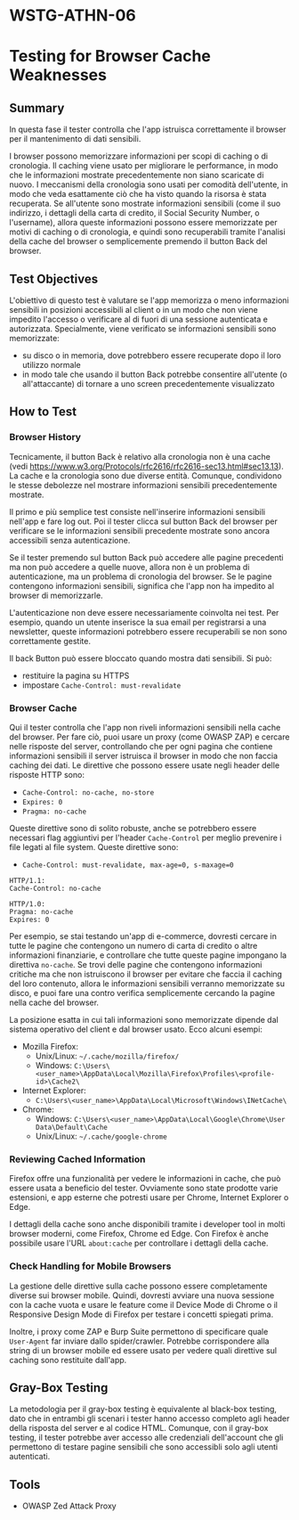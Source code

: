 # WSTG-ATHN-06

# Testing for Browser Cache Weaknesses

## Summary

In questa fase il tester controlla che l'app istruisca correttamente il browser per il mantenimento di dati sensibili.

I browser possono memorizzare informazioni per scopi di caching o di cronologia.
Il caching viene usato per migliorare le performance, in modo che le informazioni mostrate precedentemente non siano scaricate di nuovo.
I meccanismi della cronologia sono usati per comodità dell'utente, in modo che veda esattamente ciò che ha visto quando la risorsa è stata recuperata.
Se all'utente sono mostrate informazioni sensibili (come il suo indirizzo, i dettagli della carta di credito, il Social Security Number, o l'username), allora queste informazioni possono essere memorizzate per motivi di caching o di cronologia, e quindi sono recuperabili tramite l'analisi della cache del browser o semplicemente premendo il button Back del browser.

## Test Objectives

L'obiettivo di questo test è valutare se l'app memorizza o meno informazioni sensibili in posizioni accessibili al client o in un modo che non viene impedito l'accesso o verificare al di fuori di una sessione autenticata e autorizzata.
Specialmente, viene verificato se informazioni sensibili sono memorizzate:

- su disco o in memoria, dove potrebbero essere recuperate dopo il loro utilizzo normale
- in modo tale che usando il button Back potrebbe consentire all'utente (o all'attaccante) di tornare a uno screen precedentemente visualizzato

## How to Test

### Browser History

Tecnicamente, il button Back è relativo alla cronologia non è una cache (vedi https://www.w3.org/Protocols/rfc2616/rfc2616-sec13.html#sec13.13).
La cache e la cronologia sono due diverse entità.
Comunque, condividono le stesse debolezze nel mostrare informazioni sensibili precedentemente mostrate.

Il primo e più semplice test consiste nell'inserire informazioni sensibili nell'app e fare log out.
Poi il tester clicca sul button Back del browser per verificare se le informazioni sensibili precedente mostrate sono ancora accessibili senza autenticazione.

Se il tester premendo sul button Back può accedere alle pagine precedenti ma non può accedere a quelle nuove, allora non è un problema di autenticazione, ma un problema di cronologia del browser.
Se le pagine contengono informazioni sensibili, significa che l'app non ha impedito al browser di memorizzarle.

L'autenticazione non deve essere necessariamente coinvolta nei test.
Per esempio, quando un utente inserisce la sua email per registrarsi a una newsletter, queste informazioni potrebbero essere recuperabili se non sono correttamente gestite.

Il back Button può essere bloccato quando mostra dati sensibili.
Si può:

- restituire la pagina su HTTPS
- impostare `Cache-Control: must-revalidate`

### Browser Cache

Qui il tester controlla che l'app non riveli informazioni sensibili nella cache del browser.
Per fare ciò, puoi usare un proxy (come OWASP ZAP) e cercare nelle risposte del server, controllando che per ogni pagina che contiene informazioni sensibili il server istruisca il browser in modo che non faccia caching dei dati.
Le direttive che possono essere usate negli header delle risposte HTTP sono:

- `Cache-Control: no-cache, no-store`
- `Expires: 0`
- `Pragma: no-cache`

Queste direttive sono di solito robuste, anche se potrebbero essere necessari flag aggiuntivi per l'header `Cache-Control` per meglio prevenire i file legati al file system.
Queste direttive sono:

- `Cache-Control: must-revalidate, max-age=0, s-maxage=0`

```
HTTP/1.1:
Cache-Control: no-cache
```

```
HTTP/1.0:
Pragma: no-cache
Expires: 0
```

Per esempio, se stai testando un'app di e-commerce, dovresti cercare in tutte le pagine che contengono un numero di carta di credito o altre informazioni finanziarie, e controllare che tutte queste pagine impongano la direttiva `no-cache`.
Se trovi delle pagine che contengono informazioni critiche ma che non istruiscono il browser per evitare che faccia il caching del loro contenuto, allora le informazioni sensibili verranno memorizzate su disco, e puoi fare una contro verifica semplicemente cercando la pagine nella cache del browser.

La posizione esatta in cui tali informazioni sono memorizzate dipende dal sistema operativo del client e dal browser usato.
Ecco alcuni esempi:

- Mozilla Firefox:
	- Unix/Linux: `~/.cache/mozilla/firefox/`
	- Windows: `C:\Users\<user_name>\AppData\Local\Mozilla\Firefox\Profiles\<profile-id>\Cache2\`
- Internet Explorer:
	- `C:\Users\<user_name>\AppData\Local\Microsoft\Windows\INetCache\`
- Chrome:
	- Windows: `C:\Users\<user_name>\AppData\Local\Google\Chrome\User Data\Default\Cache`
	- Unix/Linux: `~/.cache/google-chrome`

### Reviewing Cached Information

Firefox offre una funzionalità per vedere le informazioni in cache, che può essere usata a beneficio del tester.
Ovviamente sono state prodotte varie estensioni, e app esterne che potresti usare per Chrome, Internet Explorer o Edge.

I dettagli della cache sono anche disponibili tramite i developer tool in molti browser moderni, come Firefox, Chrome ed Edge.
Con Firefox è anche possibile usare l'URL `about:cache` per controllare i dettagli della cache.

### Check Handling for Mobile Browsers

La gestione delle direttive sulla cache possono essere completamente diverse sui browser mobile.
Quindi, dovresti avviare una nuova sessione con la cache vuota e usare le feature come il Device Mode di Chrome o il Responsive Design Mode di Firefox per testare i concetti spiegati prima.

Inoltre, i proxy come ZAP e Burp Suite permettono di specificare quale `User-Agent` far inviare dallo spider/crawler.
Potrebbe corrispondere alla string di un browser mobile ed essere usato per vedere quali direttive sul caching sono restituite dall'app.

## Gray-Box Testing

La metodologia per il gray-box testing è equivalente al black-box testing, dato che in entrambi gli scenari i tester hanno accesso completo agli header della risposta del server e al codice HTML.
Comunque, con il gray-box testing, il tester potrebbe aver accesso alle credenziali dell'account che gli permettono di testare pagine sensibili che sono accessibli solo agli utenti autenticati.

## Tools

- OWASP Zed Attack Proxy